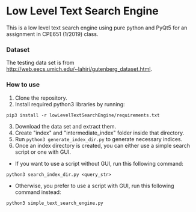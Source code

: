 # Low Level Text Search Engine
This is a low level text search engine using pure python and PyQt5 for an assignment in CPE651 (1/2019) class.

### Dataset
The testing data set is from http://web.eecs.umich.edu/~lahiri/gutenberg_dataset.html.

### How to use
1. Clone the repository.
2. Install required python3 libraries by running:
```
pip3 install -r lowLevelTextSearchEngine/requirements.txt
```
3. Download the data set and extract them.
4. Create "index" and "intermediate_index" folder inside that directory.
5. Run `python3 generate_index_dir.py` to generate necessary indices.
6. Once an index directory is created, you can either use a simple search script or one with GUI.
* If you want to use a script without GUI, run this following command:
```
python3 search_index_dir.py <query_str>
```
* Otherwise, you prefer to use a script with GUI, run this following command instead:
```
python3 simple_text_search_engine.py
```
